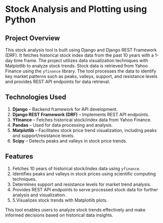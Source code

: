 # Stock Analysis and Plotting using Python

## Project Overview
This stock analysis tool is built using Django and Django REST Framework (DRF). It fetches historical stock index data from the past 10 years with a 1-day time frame. The project utilizes data visualization techniques with Matplotlib to analyze stock trends. Stock data is retrieved from Yahoo Finance using the `yfinance` library. The tool processes the data to identify key market patterns such as peaks, valleys, support, and resistance levels and provides REST API endpoints for data retrieval.

## Technologies Used
1. **Django** – Backend framework for API development.
2. **Django REST Framework (DRF)** – Implements REST API endpoints.
3. **Yfinance** – Fetches historical stock/index data from Yahoo Finance.
4. **Pandas** – Used for data processing and analysis.
5. **Matplotlib** – Facilitates stock price trend visualization, including peaks and support/resistance levels.
6. **Scipy** – Detects peaks and valleys in stock price trends.

## Features
1. Fetches 10 years of historical stock/index data using `yfinance`.
2. Identifies peaks and valleys in stock prices using scientific computing techniques.
3. Determines support and resistance levels for market trend analysis.
4. Provides REST API endpoints to serve processed stock data for further analysis and visualization.
5. 5.Visualizes stock trends with Matplotlib plots.

This tool enables users to analyze stock trends effectively and make informed decisions based on historical data insights.







